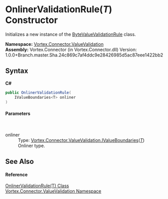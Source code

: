 # OnlinerValidationRule(*T*) Constructor 
 

Initializes a new instance of the <a href="T_Vortex_Connector_ValueValidation_ByteValueValidationRule.md">ByteValueValidationRule</a> class.

**Namespace:**&nbsp;<a href="N_Vortex_Connector_ValueValidation.md">Vortex.Connector.ValueValidation</a><br />**Assembly:**&nbsp;Vortex.Connector (in Vortex.Connector.dll) Version: 1.0.0+Branch.master.Sha.24c869c7af4ddc9e28426985d5ac87eee1422bb2

## Syntax

**C#**<br />
``` C#
public OnlinerValidationRule(
	IValueBoundaries<T> onliner
)
```


#### Parameters
&nbsp;<dl><dt>onliner</dt><dd>Type: <a href="T_Vortex_Connector_ValueValidation_IValueBoundaries_1.md">Vortex.Connector.ValueValidation.IValueBoundaries</a>(<a href="T_Vortex_Connector_ValueValidation_OnlinerValidationRule_1.md">*T*</a>)<br />Onliner type.</dd></dl>

## See Also


#### Reference
<a href="T_Vortex_Connector_ValueValidation_OnlinerValidationRule_1.md">OnlinerValidationRule(T) Class</a><br /><a href="N_Vortex_Connector_ValueValidation.md">Vortex.Connector.ValueValidation Namespace</a><br />